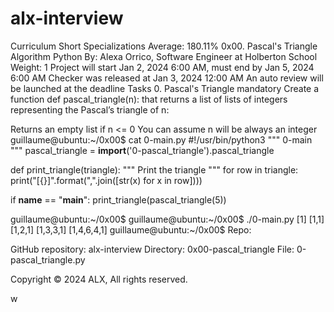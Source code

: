 # alx-interview


Curriculum
Short Specializations
Average: 180.11%
0x00. Pascal's Triangle
Algorithm
Python
 By: Alexa Orrico, Software Engineer at Holberton School
 Weight: 1
 Project will start Jan 2, 2024 6:00 AM, must end by Jan 5, 2024 6:00 AM
 Checker was released at Jan 3, 2024 12:00 AM
 An auto review will be launched at the deadline
Tasks
0. Pascal's Triangle
mandatory
Create a function def pascal_triangle(n): that returns a list of lists of integers representing the Pascal’s triangle of n:

Returns an empty list if n <= 0
You can assume n will be always an integer
guillaume@ubuntu:~/0x00$ cat 0-main.py
#!/usr/bin/python3
"""
0-main
"""
pascal_triangle = __import__('0-pascal_triangle').pascal_triangle

def print_triangle(triangle):
    """
    Print the triangle
    """
    for row in triangle:
        print("[{}]".format(",".join([str(x) for x in row])))


if __name__ == "__main__":
    print_triangle(pascal_triangle(5))

guillaume@ubuntu:~/0x00$
guillaume@ubuntu:~/0x00$ ./0-main.py
[1]
[1,1]
[1,2,1]
[1,3,3,1]
[1,4,6,4,1]
guillaume@ubuntu:~/0x00$
Repo:

GitHub repository: alx-interview
Directory: 0x00-pascal_triangle
File: 0-pascal_triangle.py

Copyright © 2024 ALX, All rights reserved.


w
